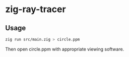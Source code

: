 # zig-ray-tracer

## Usage

``` bash
zig run src/main.zig > circle.ppm
```

Then open circle.ppm with appropriate viewing software.
